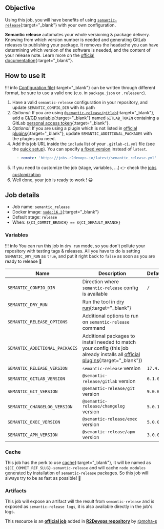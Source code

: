 ## Objective

Using this job, you will have benefits of using 
[`semantic-release`](https://github.com/semantic-release/semantic-release){:target="_blank"}
with your own configuration. 

**Semantic release** automates your whole versioning & package delivery. Knowing from which version number is needed and 
generating GitLab releases to publishing your package. It removes the headache you can have determining which
version of the software is needed, and the content of your release note. Learn more on the 
[official documentation](https://semantic-release.gitbook.io/semantic-release/){:target="_blank"}.

## How to use it

!!! info
    [Configuration file](https://semantic-release.gitbook.io/semantic-release/usage/configuration#configuration-file){:target="_blank"}
    can be written through different format, be sure to use a valid one (e.o. in `package.json` or `.releaserc`).

1. Have a valid `semantic-release` configuration in your repository, and update `SEMANTIC_CONFIG_DIR` with its path
1. *Optional*: If you are using [`@semantic-release/gitlab`](https://github.com/semantic-release/gitlab#environment-variables){:target="_blank"}, 
   add a [CI/CD variable](https://docs.gitlab.com/ee/ci/variables/#add-a-cicd-variable-to-a-project){:target="_blank"}
   named `GITLAB_TOKEN` containing a GitLab 
   [personal access token](https://docs.gitlab.com/ce/user/profile/personal_access_tokens.html){:target="_blank"}.
1. *Optional*: If you are using a plugin which is not listed in 
   [official plugins](https://github.com/semantic-release/semantic-release/blob/master/docs/extending/plugins-list.md#plugins-list){:target="_blank"}, 
   update `SEMANTIC_ADDITIONAL_PACKAGES` with the plugins you need.
1. Add this job URL inside the `include` list of your `.gitlab-ci.yml` file (see the [quick setup](/use-the-hub/#quick-setup)). You can specify [a fixed version](#changelog) instead of `latest`.
    ```yaml
      - remote: 'https://jobs.r2devops.io/latest/semantic_release.yml'
    ```
1. If you need to customize the job (stage, variables, ...) 👉 check the [jobs
   customization](/use-the-hub/#jobs-customization)
1. Well done, your job is ready to work ! 😀

## Job details

* Job name: `semantic_release`
* Docker image: [`node:16.2`](https://hub.docker.com/r/_/node){:target="_blank"}
* Default stage: `release`
* When: `${CI_COMMIT_BRANCH} == ${CI_DEFAULT_BRANCH}`

### Variables

!!! info
    You can run this job in `dry run` mode, so you don't pollute your repository with testing
    tags & releases. All you have to do is setting `SEMANTIC_DRY_RUN` as `true`, and put it right
    back to `false` as soon as you are ready to release 🎉

| Name | Description | Default |
| ---- | ----------- | ------- |
| `SEMANTIC_CONFIG_DIR` | Direction where `semantic-release` config is available | `/` | 
| `SEMANTIC_DRY_RUN` | Run the tool in [dry run](https://en.wikipedia.org/wiki/Dry_run_(testing)){:target="_blank"} |
| `SEMANTIC_RELEASE_OPTIONS` | Additional options to run on `semantic-release` command | ` ` |
| `SEMANTIC_ADDITIONAL_PACKAGES` | Additional packages to install needed to match your config (this job already installs all [official plugins](https://github.com/semantic-release/semantic-release/blob/master/docs/extending/plugins-list.md#plugins-list){:target="_blank"}) | ` ` | 
| `SEMANTIC_RELEASE_VERSION` | `semantic-release` version | `17.4.3` |
| `SEMANTIC_GITLAB_VERSION` | `@semantic-release/gitlab` version | `6.1.0` |
| `SEMANTIC_GIT_VERSION` | `@semantic-release/git` version | `9.0.0` | 
| `SEMANTIC_CHANGELOG_VERSION` | `@semantic-release/changelog` version | `5.0.1` | 
| `SEMANTIC_EXEC_VERSION` | `@semantic-release/exec` version | `5.0.0` |
| `SEMANTIC_APM_VERSION` | `@semantic-release/apm` version | `3.0.0`

### Cache

This job has the perk to use [cache](https://docs.gitlab.com/ee/ci/caching/){:target="_blank"}, 
it will be named as `${CI_COMMIT_REF_SLUG}-semantic-release`
and will cache `node_modules` generated by installation of `semantic-release` packages. So this
job will always try to be as fast as possible! 🚀

### Artifacts

This job will expose an artifact will the result from `semantic-release` and is exposed as `semantic-release logs`, 
it is also available directly in the job's logs.

This resource is an **[official job](https://docs.r2devops.io/faq-labels/)** added in [**R2Devops repository**](https://gitlab.com/r2devops/hub) by [@moha-s](https://gitlab.com/moha-s)